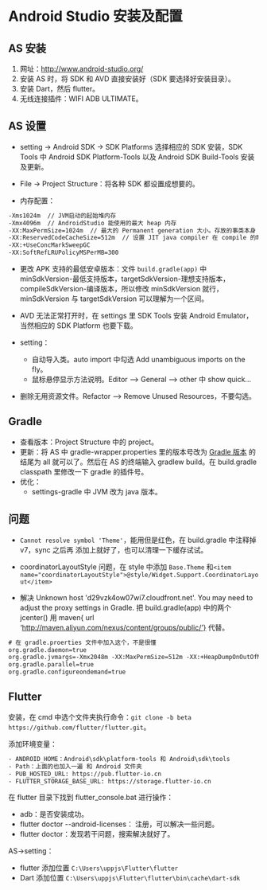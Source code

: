 # Android Studio 安装及配置

## AS 安装

1. 网址：<http://www.android-studio.org/>
2. 安装 AS 时，将 SDK 和 AVD 直接安装好（SDK 要选择好安装目录）。
3. 安装 Dart，然后 flutter。
4. 无线连接插件：WIFI ADB ULTIMATE。

## AS 设置

- setting -> Android SDK -> SDK Platforms 选择相应的 SDK 安装，SDK Tools 中 Android SDK Platform-Tools 以及 Android SDK Build-Tools 安装及更新。

- File -> Project Structure：将各种 SDK 都设置成想要的。
- 内存配置：

```txt
-Xms1024m  // JVM启动的起始堆内存
-Xmx4096m  // AndroidStudio 能使用的最大 heap 内存
-XX:MaxPermSize=1024m  // 最大的 Permanent generation 大小。存放的事类本身（不是对象），以及方法，一些固定的字符串等等。
-XX:ReservedCodeCacheSize=512m  // 设置 JIT java compiler 在 compile 的时候的最大代码缓存
-XX:+UseConcMarkSweepGC
-XX:SoftRefLRUPolicyMSPerMB=300
```

- 更改 APK 支持的最低安卓版本：文件 `build.gradle(app)` 中 minSdkVersion-最低支持版本，targetSdkVersion-理想支持版本，compileSdkVersion-编译版本，所以修改 minSdkVersion 就行，minSdkVersion 与 targetSdkVersion 可以理解为一个区间。

- AVD 无法正常打开时，在 settings 里 SDK Tools 安装 Android Emulator，当然相应的 SDK Platform 也要下载。

- setting：
  - 自动导入类。auto import 中勾选 Add unambiguous imports on the fly。
  - 鼠标悬停显示方法说明。Editor --> General --> other 中 show quick...

- 删除无用资源文件。Refactor --> Remove Unused Resources，不要勾选。

## Gradle

- 查看版本：Project Structure 中的 project。
- 更新：将 AS 中 gradle-wrapper.properties 里的版本号改为 [Gradle 版本](http://services.gradle.org/distributions/) 的结尾为 all 就可以了。然后在 AS 的终端输入 gradlew build。在 build.gradle classpath 里修改一下 gradle 的插件号。
- 优化：
  - settings-gradle 中 JVM 改为 java 版本。

## 问题

-  `Cannot resolve symbol 'Theme'`，能用但是红色，在 build.gradle 中注释掉 v7，sync 之后再 添加上就好了，也可以清理一下缓存试试。

- coordinatorLayoutStyle 问题，在 style 中添加 `Base.Theme` 和`<item name="coordinatorLayoutStyle">@style/Widget.Support.CoordinatorLayout</item>`

- 解决 Unknown host 'd29vzk4ow07wi7.cloudfront.net'. You may need to adjust the proxy settings in Gradle. 把 build.gradle(app) 中的两个 jcenter() 用 maven{ url ‘http://maven.aliyun.com/nexus/content/groups/public/’} 代替。

```xml
# 在 gradle.proerties 文件中加入这个，不是很懂
org.gradle.daemon=true
org.gradle.jvmargs=-Xmx2048m -XX:MaxPermSize=512m -XX:+HeapDumpOnOutOfMemoryError -Dfile.encoding=UTF-8
org.gradle.parallel=true
org.gradle.configureondemand=true
```

## Flutter

安装，在 cmd 中选个文件夹执行命令：`git clone -b beta https://github.com/flutter/flutter.git`。

添加环境变量：

```txt
- ANDROID_HOME：Android\sdk\platform-tools 和 Android\sdk\tools
- Path：上面的也加入一遍 和 Android 文件夹
- PUB_HOSTED_URL: https://pub.flutter-io.cn
- FLUTTER_STORAGE_BASE_URL: https://storage.flutter-io.cn
```

在 flutter 目录下找到 flutter_console.bat 进行操作：

- adb：是否安装成功。
- flutter doctor --android-licenses： 注册，可以解决一些问题。
- flutter doctor：发现若干问题，搜索解决就好了。

AS→setting：

- flutter 添加位置 `C:\Users\uppjs\Flutter\flutter`
- Dart 添加位置 `C:\Users\uppjs\Flutter\flutter\bin\cache\dart-sdk`